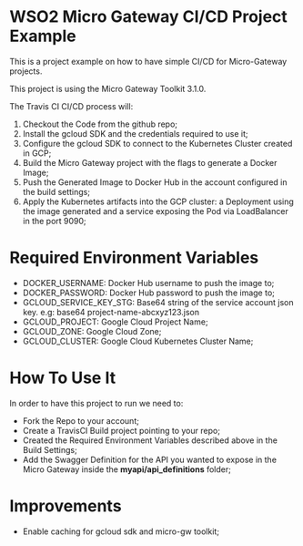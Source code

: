 # WSO2 Micro Gateway CI/CD Project Example
This is a project example on how to have simple CI/CD for Micro-Gateway projects.

This project is using the Micro Gateway Toolkit 3.1.0.

The Travis CI CI/CD process will:
1. Checkout the Code from the github repo;
2. Install the gcloud SDK and the credentials required to use it;
3. Configure the gcloud SDK to connect to the Kubernetes Cluster created in GCP;
4. Build the Micro Gateway project with the flags to generate a Docker Image;
5. Push the Generated Image to Docker Hub in the account configured in the build settings;
6. Apply the Kubernetes artifacts into the GCP cluster: a Deployment using the image generated and a service exposing the Pod via LoadBalancer in the port 9090;

# Required Environment Variables 

* DOCKER_USERNAME: Docker Hub username to push the image to;
* DOCKER_PASSWORD: Docker Hub password to push the image to;
* GCLOUD_SERVICE_KEY_STG: Base64 string of the service account json key. e.g: base64 project-name-abcxyz123.json
* GCLOUD_PROJECT: Google Cloud Project Name;
* GCLOUD_ZONE: Google Cloud Zone;
* GCLOUD_CLUSTER: Google Cloud Kubernetes Cluster Name;

# How To Use It

In order to have this project to run we need to:

* Fork the Repo to your account;
* Create a TravisCI Build project pointing to your repo;
* Created the Required Environment Variables described above in the Build Settings;
* Add the Swagger Definition for the API you wanted to expose in the Micro Gateway inside the **myapi/api_definitions** folder;

# Improvements

* Enable caching for gcloud sdk and micro-gw toolkit;
